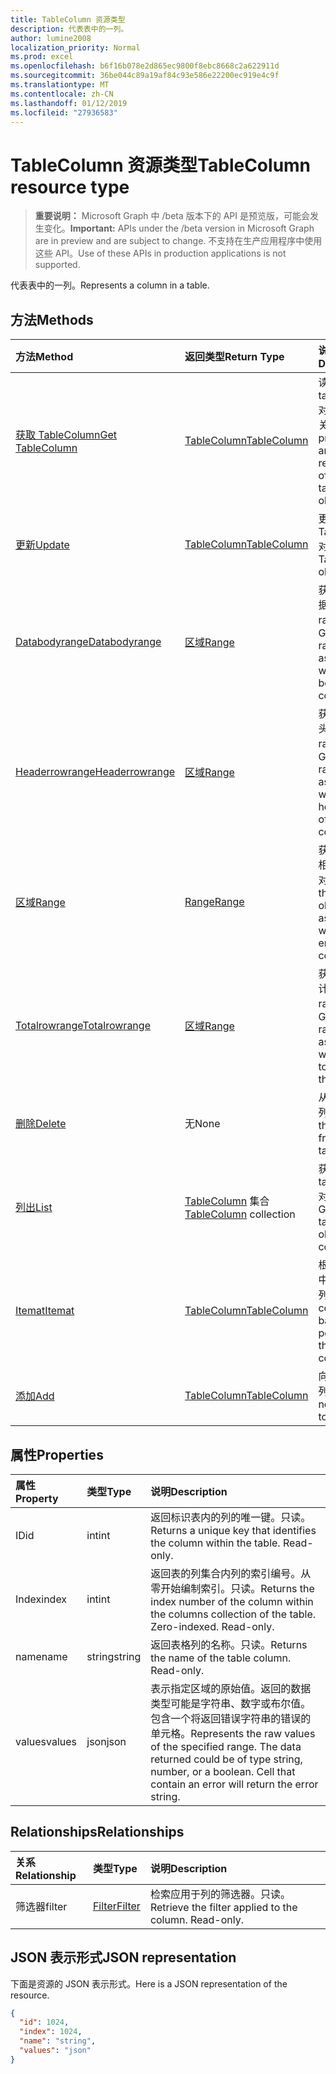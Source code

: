 ```yaml
---
title: TableColumn 资源类型
description: 代表表中的一列。
author: lumine2008
localization_priority: Normal
ms.prod: excel
ms.openlocfilehash: b6f16b078e2d865ec9800f8ebc8668c2a622911d
ms.sourcegitcommit: 36be044c89a19af84c93e586e22200ec919e4c9f
ms.translationtype: MT
ms.contentlocale: zh-CN
ms.lasthandoff: 01/12/2019
ms.locfileid: "27936583"
---
```

# <a name="tablecolumn-resource-type"></a><span data-ttu-id="a621a-103">TableColumn 资源类型</span><span class="sxs-lookup"><span data-stu-id="a621a-103">TableColumn resource type</span></span>

> <span data-ttu-id="a621a-104">**重要说明：** Microsoft Graph 中 /beta 版本下的 API 是预览版，可能会发生变化。</span><span class="sxs-lookup"><span data-stu-id="a621a-104">**Important:** APIs under the /beta version in Microsoft Graph are in preview and are subject to change.</span></span> <span data-ttu-id="a621a-105">不支持在生产应用程序中使用这些 API。</span><span class="sxs-lookup"><span data-stu-id="a621a-105">Use of these APIs in production applications is not supported.</span></span>

<span data-ttu-id="a621a-106">代表表中的一列。</span><span class="sxs-lookup"><span data-stu-id="a621a-106">Represents a column in a table.</span></span>


## <a name="methods"></a><span data-ttu-id="a621a-107">方法</span><span class="sxs-lookup"><span data-stu-id="a621a-107">Methods</span></span>

| <span data-ttu-id="a621a-108">方法</span><span class="sxs-lookup"><span data-stu-id="a621a-108">Method</span></span>           | <span data-ttu-id="a621a-109">返回类型</span><span class="sxs-lookup"><span data-stu-id="a621a-109">Return Type</span></span>    |<span data-ttu-id="a621a-110">说明</span><span class="sxs-lookup"><span data-stu-id="a621a-110">Description</span></span>|
|:---------------|:--------|:----------|
|[<span data-ttu-id="a621a-111">获取 TableColumn</span><span class="sxs-lookup"><span data-stu-id="a621a-111">Get TableColumn</span></span>](../api/tablecolumn-get.md) | [<span data-ttu-id="a621a-112">TableColumn</span><span class="sxs-lookup"><span data-stu-id="a621a-112">TableColumn</span></span>](tablecolumn.md) |<span data-ttu-id="a621a-113">读取 tablecolumn 对象的属性和关系。</span><span class="sxs-lookup"><span data-stu-id="a621a-113">Read properties and relationships of tableColumn object.</span></span>|
|[<span data-ttu-id="a621a-114">更新</span><span class="sxs-lookup"><span data-stu-id="a621a-114">Update</span></span>](../api/tablecolumn-update.md) | [<span data-ttu-id="a621a-115">TableColumn</span><span class="sxs-lookup"><span data-stu-id="a621a-115">TableColumn</span></span>](tablecolumn.md) |<span data-ttu-id="a621a-116">更新 TableColumn 对象</span><span class="sxs-lookup"><span data-stu-id="a621a-116">Update TableColumn object.</span></span> |
|[<span data-ttu-id="a621a-117">Databodyrange</span><span class="sxs-lookup"><span data-stu-id="a621a-117">Databodyrange</span></span>](../api/tablecolumn-databodyrange.md)|[<span data-ttu-id="a621a-118">区域</span><span class="sxs-lookup"><span data-stu-id="a621a-118">Range</span></span>](range.md)|<span data-ttu-id="a621a-119">获取与列的数据体相关的 range 对象。</span><span class="sxs-lookup"><span data-stu-id="a621a-119">Gets the range object associated with the data body of the column.</span></span>|
|[<span data-ttu-id="a621a-120">Headerrowrange</span><span class="sxs-lookup"><span data-stu-id="a621a-120">Headerrowrange</span></span>](../api/tablecolumn-headerrowrange.md)|[<span data-ttu-id="a621a-121">区域</span><span class="sxs-lookup"><span data-stu-id="a621a-121">Range</span></span>](range.md)|<span data-ttu-id="a621a-122">获取与列的标头行相关的 range 对象。</span><span class="sxs-lookup"><span data-stu-id="a621a-122">Gets the range object associated with the header row of the column.</span></span>|
|[<span data-ttu-id="a621a-123">区域</span><span class="sxs-lookup"><span data-stu-id="a621a-123">Range</span></span>](../api/tablecolumn-range.md)|[<span data-ttu-id="a621a-124">Range</span><span class="sxs-lookup"><span data-stu-id="a621a-124">Range</span></span>](range.md)|<span data-ttu-id="a621a-125">获取与整个列相关的 range 对象。</span><span class="sxs-lookup"><span data-stu-id="a621a-125">Gets the range object associated with the entire column.</span></span>|
|[<span data-ttu-id="a621a-126">Totalrowrange</span><span class="sxs-lookup"><span data-stu-id="a621a-126">Totalrowrange</span></span>](../api/tablecolumn-totalrowrange.md)|[<span data-ttu-id="a621a-127">区域</span><span class="sxs-lookup"><span data-stu-id="a621a-127">Range</span></span>](range.md)|<span data-ttu-id="a621a-128">获取与列的总计行相关的 range 对象。</span><span class="sxs-lookup"><span data-stu-id="a621a-128">Gets the range object associated with the totals row of the column.</span></span>|
|[<span data-ttu-id="a621a-129">删除</span><span class="sxs-lookup"><span data-stu-id="a621a-129">Delete</span></span>](../api/tablecolumn-delete.md)|<span data-ttu-id="a621a-130">无</span><span class="sxs-lookup"><span data-stu-id="a621a-130">None</span></span>|<span data-ttu-id="a621a-131">从表中删除列。</span><span class="sxs-lookup"><span data-stu-id="a621a-131">Deletes the column from the table.</span></span>|
|[<span data-ttu-id="a621a-132">列出</span><span class="sxs-lookup"><span data-stu-id="a621a-132">List</span></span>](../api/tablecolumn-list.md) | <span data-ttu-id="a621a-133">[TableColumn](tablecolumn.md) 集合</span><span class="sxs-lookup"><span data-stu-id="a621a-133">[TableColumn](tablecolumn.md) collection</span></span> |<span data-ttu-id="a621a-134">获取 tableColumn 对象的集合。</span><span class="sxs-lookup"><span data-stu-id="a621a-134">Get tableColumn object collection.</span></span> |
|[<span data-ttu-id="a621a-135">Itemat</span><span class="sxs-lookup"><span data-stu-id="a621a-135">Itemat</span></span>](../api/tablecolumncollection-itemat.md)|[<span data-ttu-id="a621a-136">TableColumn</span><span class="sxs-lookup"><span data-stu-id="a621a-136">TableColumn</span></span>](tablecolumn.md)|<span data-ttu-id="a621a-137">根据其在集合中的位置获取列。</span><span class="sxs-lookup"><span data-stu-id="a621a-137">Gets a column based on its position in the collection.</span></span>|
|[<span data-ttu-id="a621a-138">添加</span><span class="sxs-lookup"><span data-stu-id="a621a-138">Add</span></span>](../api/tablecolumncollection-add.md)|[<span data-ttu-id="a621a-139">TableColumn</span><span class="sxs-lookup"><span data-stu-id="a621a-139">TableColumn</span></span>](tablecolumn.md)|<span data-ttu-id="a621a-140">向表中添加新列。</span><span class="sxs-lookup"><span data-stu-id="a621a-140">Adds a new column to the table.</span></span>|

## <a name="properties"></a><span data-ttu-id="a621a-141">属性</span><span class="sxs-lookup"><span data-stu-id="a621a-141">Properties</span></span>
| <span data-ttu-id="a621a-142">属性</span><span class="sxs-lookup"><span data-stu-id="a621a-142">Property</span></span>     | <span data-ttu-id="a621a-143">类型</span><span class="sxs-lookup"><span data-stu-id="a621a-143">Type</span></span>   |<span data-ttu-id="a621a-144">说明</span><span class="sxs-lookup"><span data-stu-id="a621a-144">Description</span></span>|
|:---------------|:--------|:----------|
|<span data-ttu-id="a621a-145">ID</span><span class="sxs-lookup"><span data-stu-id="a621a-145">id</span></span>|<span data-ttu-id="a621a-146">int</span><span class="sxs-lookup"><span data-stu-id="a621a-146">int</span></span>|<span data-ttu-id="a621a-p102">返回标识表内的列的唯一键。只读。</span><span class="sxs-lookup"><span data-stu-id="a621a-p102">Returns a unique key that identifies the column within the table. Read-only.</span></span>|
|<span data-ttu-id="a621a-149">Index</span><span class="sxs-lookup"><span data-stu-id="a621a-149">index</span></span>|<span data-ttu-id="a621a-150">int</span><span class="sxs-lookup"><span data-stu-id="a621a-150">int</span></span>|<span data-ttu-id="a621a-p103">返回表的列集合内列的索引编号。从零开始编制索引。只读。</span><span class="sxs-lookup"><span data-stu-id="a621a-p103">Returns the index number of the column within the columns collection of the table. Zero-indexed. Read-only.</span></span>|
|<span data-ttu-id="a621a-154">name</span><span class="sxs-lookup"><span data-stu-id="a621a-154">name</span></span>|<span data-ttu-id="a621a-155">string</span><span class="sxs-lookup"><span data-stu-id="a621a-155">string</span></span>|<span data-ttu-id="a621a-p104">返回表格列的名称。只读。</span><span class="sxs-lookup"><span data-stu-id="a621a-p104">Returns the name of the table column. Read-only.</span></span>|
|<span data-ttu-id="a621a-158">values</span><span class="sxs-lookup"><span data-stu-id="a621a-158">values</span></span>|<span data-ttu-id="a621a-159">json</span><span class="sxs-lookup"><span data-stu-id="a621a-159">json</span></span>|<span data-ttu-id="a621a-p105">表示指定区域的原始值。返回的数据类型可能是字符串、数字或布尔值。包含一个将返回错误字符串的错误的单元格。</span><span class="sxs-lookup"><span data-stu-id="a621a-p105">Represents the raw values of the specified range. The data returned could be of type string, number, or a boolean. Cell that contain an error will return the error string.</span></span>|

## <a name="relationships"></a><span data-ttu-id="a621a-163">Relationships</span><span class="sxs-lookup"><span data-stu-id="a621a-163">Relationships</span></span>
| <span data-ttu-id="a621a-164">关系</span><span class="sxs-lookup"><span data-stu-id="a621a-164">Relationship</span></span> | <span data-ttu-id="a621a-165">类型</span><span class="sxs-lookup"><span data-stu-id="a621a-165">Type</span></span>   |<span data-ttu-id="a621a-166">说明</span><span class="sxs-lookup"><span data-stu-id="a621a-166">Description</span></span>|
|:---------------|:--------|:----------|
|<span data-ttu-id="a621a-167">筛选器</span><span class="sxs-lookup"><span data-stu-id="a621a-167">filter</span></span>|[<span data-ttu-id="a621a-168">Filter</span><span class="sxs-lookup"><span data-stu-id="a621a-168">Filter</span></span>](filter.md)|<span data-ttu-id="a621a-p106">检索应用于列的筛选器。只读。</span><span class="sxs-lookup"><span data-stu-id="a621a-p106">Retrieve the filter applied to the column. Read-only.</span></span>|

## <a name="json-representation"></a><span data-ttu-id="a621a-171">JSON 表示形式</span><span class="sxs-lookup"><span data-stu-id="a621a-171">JSON representation</span></span>

<span data-ttu-id="a621a-172">下面是资源的 JSON 表示形式。</span><span class="sxs-lookup"><span data-stu-id="a621a-172">Here is a JSON representation of the resource.</span></span>

<!-- {
  "blockType": "resource",
  "optionalProperties": [

  ],
  "@odata.type": "microsoft.graph.tableColumn"
}-->

```json
{
  "id": 1024,
  "index": 1024,
  "name": "string",
  "values": "json"
}

```

<!-- uuid: 8fcb5dbc-d5aa-4681-8e31-b001d5168d79
2015-10-25 14:57:30 UTC -->
<!-- {
  "type": "#page.annotation",
  "description": "TableColumn resource",
  "keywords": "",
  "section": "documentation",
  "tocPath": ""
}-->
